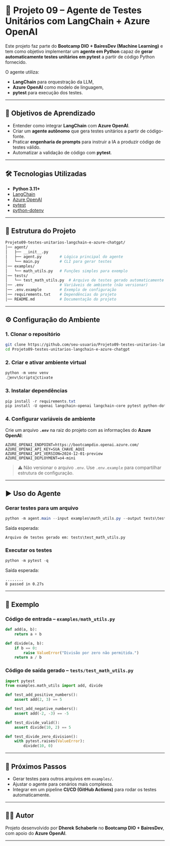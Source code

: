 # 🤖 Projeto 09 – Agente de Testes Unitários com LangChain + Azure OpenAI

Este projeto faz parte do **Bootcamp DIO + BairesDev (Machine Learning)** e tem como objetivo implementar um **agente em Python** capaz de **gerar automaticamente testes unitários em pytest** a partir de código Python fornecido.  

O agente utiliza:
- **LangChain** para orquestração da LLM,
- **Azure OpenAI** como modelo de linguagem,
- **pytest** para execução dos testes.

---

## 📌 Objetivos de Aprendizado
- Entender como integrar **LangChain** com **Azure OpenAI**.  
- Criar um **agente autônomo** que gera testes unitários a partir de código-fonte.  
- Praticar **engenharia de prompts** para instruir a IA a produzir código de testes válido.  
- Automatizar a validação de código com **pytest**.  

---

## 🛠️ Tecnologias Utilizadas
- **Python 3.11+**
- [LangChain](https://www.langchain.com/)
- [Azure OpenAI](https://learn.microsoft.com/azure/ai-services/openai/)
- [pytest](https://docs.pytest.org/)
- [python-dotenv](https://pypi.org/project/python-dotenv/)

---

## 📂 Estrutura do Projeto

```bash
Projeto09-testes-unitarios-langchain-e-azure-chatgpt/
│── agent/
│   ├── __init__.py
│   ├── agent.py        # Lógica principal do agente
│   └── main.py         # CLI para gerar testes
│── examples/
│   └── math_utils.py   # Funções simples para exemplo
│── tests/
│   └── test_math_utils.py  # Arquivo de testes gerado automaticamente
│── .env                # Variáveis de ambiente (não versionar)
│── .env.example        # Exemplo de configuração
│── requirements.txt    # Dependências do projeto
│── README.md           # Documentação do projeto
```

---

## ⚙️ Configuração do Ambiente

### 1. Clonar o repositório
```bash
git clone https://github.com/seu-usuario/Projeto09-testes-unitarios-langchain-e-azure-chatgpt.git
cd Projeto09-testes-unitarios-langchain-e-azure-chatgpt
```

### 2. Criar e ativar ambiente virtual
```powershell
python -m venv venv
.env\Scriptsctivate
```

### 3. Instalar dependências
```powershell
pip install -r requirements.txt
pip install -U openai langchain-openai langchain-core pytest python-dotenv
```

### 4. Configurar variáveis de ambiente
Crie um arquivo **`.env`** na raiz do projeto com as informações do **Azure OpenAI**:

```env
AZURE_OPENAI_ENDPOINT=https://bootcampdio.openai.azure.com/
AZURE_OPENAI_API_KEY=SUA_CHAVE_AQUI
AZURE_OPENAI_API_VERSION=2024-12-01-preview
AZURE_OPENAI_DEPLOYMENT=o4-mini
```

> ⚠️ Não versionar o arquivo `.env`. Use `.env.example` para compartilhar estrutura de configuração.

---

## ▶️ Uso do Agente

### Gerar testes para um arquivo
```powershell
python -m agent.main --input examples\math_utils.py --output tests\test_math_utils.py
```

Saída esperada:
```
Arquivo de testes gerado em: tests\test_math_utils.py
```

### Executar os testes
```powershell
python -m pytest -q
```

Saída esperada:
```
........
8 passed in 0.27s
```

---

## 🧩 Exemplo

### Código de entrada – `examples/math_utils.py`
```python
def add(a, b):
    return a + b

def divide(a, b):
    if b == 0:
        raise ValueError("Divisão por zero não permitida.")
    return a / b
```

### Código de saída gerado – `tests/test_math_utils.py`
```python
import pytest
from examples.math_utils import add, divide

def test_add_positive_numbers():
    assert add(2, 3) == 5

def test_add_negative_numbers():
    assert add(-2, -3) == -5

def test_divide_valid():
    assert divide(10, 2) == 5

def test_divide_zero_division():
    with pytest.raises(ValueError):
        divide(10, 0)
```

---

## 🚀 Próximos Passos
- Gerar testes para outros arquivos em `examples/`.  
- Ajustar o agente para cenários mais complexos.  
- Integrar em um pipeline **CI/CD (GitHub Actions)** para rodar os testes automaticamente.  

---

## 👨‍💻 Autor
Projeto desenvolvido por **Dherek Schaberle** no **Bootcamp DIO + BairesDev**, com apoio do **Azure OpenAI**.  

---